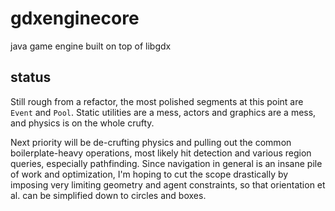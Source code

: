 gdxenginecore
=============

java game engine built on top of libgdx


status
-------------
Still rough from a refactor, the most polished segments at this point are `Event` and `Pool`.
Static utilities are a mess, actors and graphics are a mess, and physics is on the whole crufty.

Next priority will be de-crufting physics and pulling out the common boilerplate-heavy operations,
most likely hit detection and various region queries, especially pathfinding.  Since navigation in general
is an insane pile of work and optimization, I'm hoping to cut the scope drastically by imposing very limiting
geometry and agent constraints, so that orientation et al. can be simplified down to circles and boxes.

